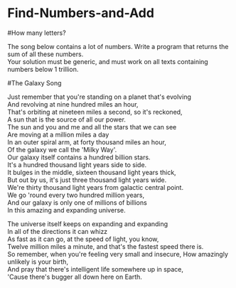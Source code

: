 Find-Numbers-and-Add
====================
#How many letters?

The song below contains a lot of numbers. 
Write a program that returns the sum of all these numbers.  
Your solution must be generic, and must work on all texts containing numbers below 1 trillion.  

#The Galaxy Song

Just remember that you're standing on a planet that's evolving  
And revolving at nine hundred miles an hour,  
That's orbiting at nineteen miles a second, so it's reckoned,  
A sun that is the source of all our power.  
The sun and you and me and all the stars that we can see  
Are moving at a million miles a day  
In an outer spiral arm, at forty thousand miles an hour,  
Of the galaxy we call the 'Milky Way'.  
Our galaxy itself contains a hundred billion stars.  
It's a hundred thousand light years side to side.  
It bulges in the middle, sixteen thousand light years thick,  
But out by us, it's just three thousand light years wide.  
We're thirty thousand light years from galactic central point.  
We go 'round every two hundred million years,  
And our galaxy is only one of millions of billions  
In this amazing and expanding universe.  

The universe itself keeps on expanding and expanding  
In all of the directions it can whizz  
As fast as it can go, at the speed of light, you know,  
Twelve million miles a minute, and that's the fastest speed there is.  
So remember, when you're feeling very small and insecure, 
How amazingly unlikely is your birth,  
And pray that there's intelligent life somewhere up in space,  
'Cause there's bugger all down here on Earth.  
